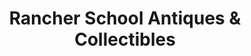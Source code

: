 ---
title: "Rancher School Antiques & Collectibles"
url: /hysham/rancher-school-antiques-und-collectibles/
shop: Antiquitäten
---